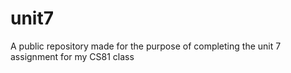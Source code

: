 # unit7
A public repository made for the purpose of completing the unit 7 assignment for my CS81 class
